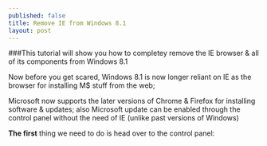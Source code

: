 ```yaml
---
published: false
title: Remove IE from Windows 8.1
layout: post
---
```


###This tutorial will show you how to completey remove the IE browser & all of its components from Windows 8.1

Now before you get scared, Windows 8.1 is now longer reliant on IE as the browser for installing M$ stuff from the web;

Microsoft now supports the later versions of Chrome & Firefox for installing software & updates; also Microsoft update can be enabled through the control panel without the need of IE (unlike past versions of Windows)

**The first** thing we need to do is head over to the control panel: 
